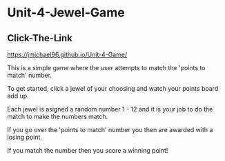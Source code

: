 # Unit-4-Jewel-Game

## Click-The-Link
https://jmichael96.github.io/Unit-4-Game/

  This is a simple game where the user attempts to match the 'points to match' number.

To get started, click a jewel of your choosing and watch your points board add up. 

Each jewel is asigned a random number 1 - 12 and it is your job to do the match to make the numbers match.

If you go over the 'points to match' number you then are awarded with a losing point.

If you match the number then you score a winning point! 
